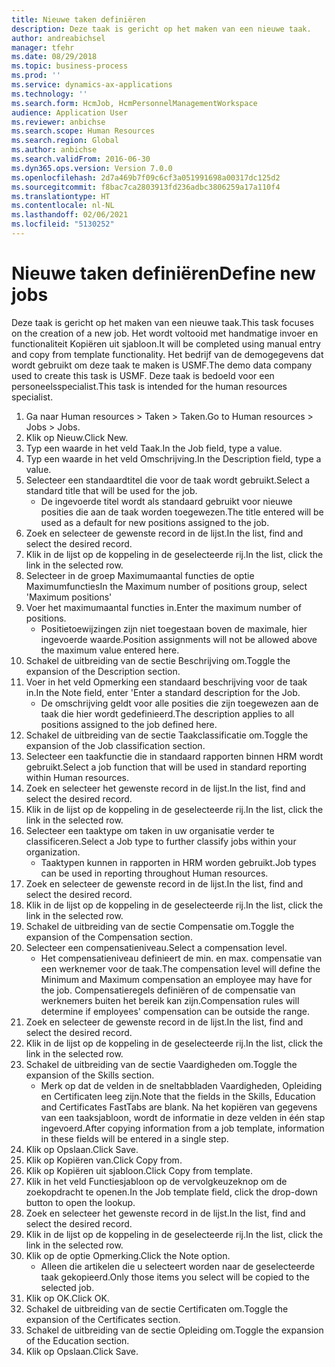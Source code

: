 ```yaml
---
title: Nieuwe taken definiëren
description: Deze taak is gericht op het maken van een nieuwe taak.
author: andreabichsel
manager: tfehr
ms.date: 08/29/2018
ms.topic: business-process
ms.prod: ''
ms.service: dynamics-ax-applications
ms.technology: ''
ms.search.form: HcmJob, HcmPersonnelManagementWorkspace
audience: Application User
ms.reviewer: anbichse
ms.search.scope: Human Resources
ms.search.region: Global
ms.author: anbichse
ms.search.validFrom: 2016-06-30
ms.dyn365.ops.version: Version 7.0.0
ms.openlocfilehash: 2d7a469b7f09c6cf3a051991698a00317dc125d2
ms.sourcegitcommit: f8bac7ca2803913fd236adbc3806259a17a110f4
ms.translationtype: HT
ms.contentlocale: nl-NL
ms.lasthandoff: 02/06/2021
ms.locfileid: "5130252"
---
```

# <a name="define-new-jobs"></a><span data-ttu-id="3a2ef-103">Nieuwe taken definiëren</span><span class="sxs-lookup"><span data-stu-id="3a2ef-103">Define new jobs</span></span>



<span data-ttu-id="3a2ef-104">Deze taak is gericht op het maken van een nieuwe taak.</span><span class="sxs-lookup"><span data-stu-id="3a2ef-104">This task focuses on the creation of a new job.</span></span> <span data-ttu-id="3a2ef-105">Het wordt voltooid met handmatige invoer en functionaliteit Kopiëren uit sjabloon.</span><span class="sxs-lookup"><span data-stu-id="3a2ef-105">It will be completed using manual entry and copy from template functionality.</span></span> <span data-ttu-id="3a2ef-106">Het bedrijf van de demogegevens dat wordt gebruikt om deze taak te maken is USMF.</span><span class="sxs-lookup"><span data-stu-id="3a2ef-106">The demo data company used to create this task is USMF.</span></span> <span data-ttu-id="3a2ef-107">Deze taak is bedoeld voor een personeelsspecialist.</span><span class="sxs-lookup"><span data-stu-id="3a2ef-107">This task is intended for the human resources specialist.</span></span>

1. <span data-ttu-id="3a2ef-108">Ga naar Human resources > Taken > Taken.</span><span class="sxs-lookup"><span data-stu-id="3a2ef-108">Go to Human resources > Jobs > Jobs.</span></span>
2. <span data-ttu-id="3a2ef-109">Klik op Nieuw.</span><span class="sxs-lookup"><span data-stu-id="3a2ef-109">Click New.</span></span>
3. <span data-ttu-id="3a2ef-110">Typ een waarde in het veld Taak.</span><span class="sxs-lookup"><span data-stu-id="3a2ef-110">In the Job field, type a value.</span></span>
4. <span data-ttu-id="3a2ef-111">Typ een waarde in het veld Omschrijving.</span><span class="sxs-lookup"><span data-stu-id="3a2ef-111">In the Description field, type a value.</span></span>
5. <span data-ttu-id="3a2ef-112">Selecteer een standaardtitel die voor de taak wordt gebruikt.</span><span class="sxs-lookup"><span data-stu-id="3a2ef-112">Select a standard title that will be used for the job.</span></span> 
    * <span data-ttu-id="3a2ef-113">De ingevoerde titel wordt als standaard gebruikt voor nieuwe posities die aan de taak worden toegewezen.</span><span class="sxs-lookup"><span data-stu-id="3a2ef-113">The title entered will be used as a default for new positions assigned to the job.</span></span>  
6. <span data-ttu-id="3a2ef-114">Zoek en selecteer de gewenste record in de lijst.</span><span class="sxs-lookup"><span data-stu-id="3a2ef-114">In the list, find and select the desired record.</span></span>
7. <span data-ttu-id="3a2ef-115">Klik in de lijst op de koppeling in de geselecteerde rij.</span><span class="sxs-lookup"><span data-stu-id="3a2ef-115">In the list, click the link in the selected row.</span></span>
8. <span data-ttu-id="3a2ef-116">Selecteer in de groep Maximumaantal functies de optie Maximumfuncties</span><span class="sxs-lookup"><span data-stu-id="3a2ef-116">In the Maximum number of positions group, select 'Maximum positions'</span></span>
9. <span data-ttu-id="3a2ef-117">Voer het maximumaantal functies in.</span><span class="sxs-lookup"><span data-stu-id="3a2ef-117">Enter the maximum number of positions.</span></span> 
    * <span data-ttu-id="3a2ef-118">Positietoewijzingen zijn niet toegestaan boven de maximale, hier ingevoerde waarde.</span><span class="sxs-lookup"><span data-stu-id="3a2ef-118">Position assignments will not be allowed above the maximum value entered here.</span></span>  
10. <span data-ttu-id="3a2ef-119">Schakel de uitbreiding van de sectie Beschrijving om.</span><span class="sxs-lookup"><span data-stu-id="3a2ef-119">Toggle the expansion of the Description section.</span></span>
11. <span data-ttu-id="3a2ef-120">Voer in het veld Opmerking een standaard beschrijving voor de taak in.</span><span class="sxs-lookup"><span data-stu-id="3a2ef-120">In the Note field, enter 'Enter a standard description for the Job.</span></span>
    * <span data-ttu-id="3a2ef-121">De omschrijving geldt voor alle posities die zijn toegewezen aan de taak die hier wordt gedefinieerd.</span><span class="sxs-lookup"><span data-stu-id="3a2ef-121">The description applies to all positions assigned to the job defined here.</span></span>  
12. <span data-ttu-id="3a2ef-122">Schakel de uitbreiding van de sectie Taakclassificatie om.</span><span class="sxs-lookup"><span data-stu-id="3a2ef-122">Toggle the expansion of the Job classification section.</span></span>
13. <span data-ttu-id="3a2ef-123">Selecteer een taakfunctie die in standaard rapporten binnen HRM wordt gebruikt.</span><span class="sxs-lookup"><span data-stu-id="3a2ef-123">Select a job function that will be used in standard reporting within Human resources.</span></span>
14. <span data-ttu-id="3a2ef-124">Zoek en selecteer het gewenste record in de lijst.</span><span class="sxs-lookup"><span data-stu-id="3a2ef-124">In the list, find and select the desired record.</span></span>
15. <span data-ttu-id="3a2ef-125">Klik in de lijst op de koppeling in de geselecteerde rij.</span><span class="sxs-lookup"><span data-stu-id="3a2ef-125">In the list, click the link in the selected row.</span></span>
16. <span data-ttu-id="3a2ef-126">Selecteer een taaktype om taken in uw organisatie verder te classificeren.</span><span class="sxs-lookup"><span data-stu-id="3a2ef-126">Select a Job type to further classify jobs within your organization.</span></span> 
    * <span data-ttu-id="3a2ef-127">Taaktypen kunnen in rapporten in HRM worden gebruikt.</span><span class="sxs-lookup"><span data-stu-id="3a2ef-127">Job types can be used in reporting throughout Human resources.</span></span>  
17. <span data-ttu-id="3a2ef-128">Zoek en selecteer de gewenste record in de lijst.</span><span class="sxs-lookup"><span data-stu-id="3a2ef-128">In the list, find and select the desired record.</span></span>
18. <span data-ttu-id="3a2ef-129">Klik in de lijst op de koppeling in de geselecteerde rij.</span><span class="sxs-lookup"><span data-stu-id="3a2ef-129">In the list, click the link in the selected row.</span></span>
19. <span data-ttu-id="3a2ef-130">Schakel de uitbreiding van de sectie Compensatie om.</span><span class="sxs-lookup"><span data-stu-id="3a2ef-130">Toggle the expansion of the Compensation section.</span></span>
20. <span data-ttu-id="3a2ef-131">Selecteer een compensatieniveau.</span><span class="sxs-lookup"><span data-stu-id="3a2ef-131">Select a compensation level.</span></span>
    * <span data-ttu-id="3a2ef-132">Het compensatieniveau definieert de min. en max. compensatie van een werknemer voor de taak.</span><span class="sxs-lookup"><span data-stu-id="3a2ef-132">The compensation level will define the Minimum and Maximum compensation an employee may have for the job.</span></span> <span data-ttu-id="3a2ef-133">Compensatieregels definiëren of de compensatie van werknemers buiten het bereik kan zijn.</span><span class="sxs-lookup"><span data-stu-id="3a2ef-133">Compensation rules will determine if employees' compensation can be outside the range.</span></span>  
21. <span data-ttu-id="3a2ef-134">Zoek en selecteer de gewenste record in de lijst.</span><span class="sxs-lookup"><span data-stu-id="3a2ef-134">In the list, find and select the desired record.</span></span>
22. <span data-ttu-id="3a2ef-135">Klik in de lijst op de koppeling in de geselecteerde rij.</span><span class="sxs-lookup"><span data-stu-id="3a2ef-135">In the list, click the link in the selected row.</span></span>
23. <span data-ttu-id="3a2ef-136">Schakel de uitbreiding van de sectie Vaardigheden om.</span><span class="sxs-lookup"><span data-stu-id="3a2ef-136">Toggle the expansion of the Skills section.</span></span>
    * <span data-ttu-id="3a2ef-137">Merk op dat de velden in de sneltabbladen Vaardigheden, Opleiding en Certificaten leeg zijn.</span><span class="sxs-lookup"><span data-stu-id="3a2ef-137">Note that the fields in the Skills, Education and Certificates FastTabs are blank.</span></span> <span data-ttu-id="3a2ef-138">Na het kopiëren van gegevens van een taaksjabloon, wordt de informatie in deze velden in één stap ingevoerd.</span><span class="sxs-lookup"><span data-stu-id="3a2ef-138">After copying information from a job template, information in these fields will be entered in a single step.</span></span>   
24. <span data-ttu-id="3a2ef-139">Klik op Opslaan.</span><span class="sxs-lookup"><span data-stu-id="3a2ef-139">Click Save.</span></span>
25. <span data-ttu-id="3a2ef-140">Klik op Kopiëren van.</span><span class="sxs-lookup"><span data-stu-id="3a2ef-140">Click Copy from.</span></span>
26. <span data-ttu-id="3a2ef-141">Klik op Kopiëren uit sjabloon.</span><span class="sxs-lookup"><span data-stu-id="3a2ef-141">Click Copy from template.</span></span>
27. <span data-ttu-id="3a2ef-142">Klik in het veld Functiesjabloon op de vervolgkeuzeknop om de zoekopdracht te openen.</span><span class="sxs-lookup"><span data-stu-id="3a2ef-142">In the Job template field, click the drop-down button to open the lookup.</span></span>
28. <span data-ttu-id="3a2ef-143">Zoek en selecteer het gewenste record in de lijst.</span><span class="sxs-lookup"><span data-stu-id="3a2ef-143">In the list, find and select the desired record.</span></span>
29. <span data-ttu-id="3a2ef-144">Klik in de lijst op de koppeling in de geselecteerde rij.</span><span class="sxs-lookup"><span data-stu-id="3a2ef-144">In the list, click the link in the selected row.</span></span>
30. <span data-ttu-id="3a2ef-145">Klik op de optie Opmerking.</span><span class="sxs-lookup"><span data-stu-id="3a2ef-145">Click the Note option.</span></span>
    * <span data-ttu-id="3a2ef-146">Alleen die artikelen die u selecteert worden naar de geselecteerde taak gekopieerd.</span><span class="sxs-lookup"><span data-stu-id="3a2ef-146">Only those items you select will be copied to the selected job.</span></span>    
31. <span data-ttu-id="3a2ef-147">Klik op OK.</span><span class="sxs-lookup"><span data-stu-id="3a2ef-147">Click OK.</span></span>
32. <span data-ttu-id="3a2ef-148">Schakel de uitbreiding van de sectie Certificaten om.</span><span class="sxs-lookup"><span data-stu-id="3a2ef-148">Toggle the expansion of the Certificates section.</span></span>
33. <span data-ttu-id="3a2ef-149">Schakel de uitbreiding van de sectie Opleiding om.</span><span class="sxs-lookup"><span data-stu-id="3a2ef-149">Toggle the expansion of the Education section.</span></span>
34. <span data-ttu-id="3a2ef-150">Klik op Opslaan.</span><span class="sxs-lookup"><span data-stu-id="3a2ef-150">Click Save.</span></span>

